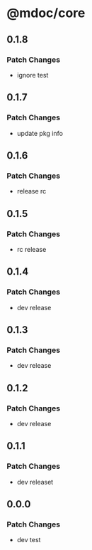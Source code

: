 # @mdoc/core

## 0.1.8

### Patch Changes

- ignore test

## 0.1.7

### Patch Changes

- update pkg info

## 0.1.6

### Patch Changes

- release rc

## 0.1.5

### Patch Changes

- rc release

## 0.1.4

### Patch Changes

- dev release

## 0.1.3

### Patch Changes

- dev release

## 0.1.2

### Patch Changes

- dev release

## 0.1.1

### Patch Changes

- dev releaset

## 0.0.0

### Patch Changes

- dev test
